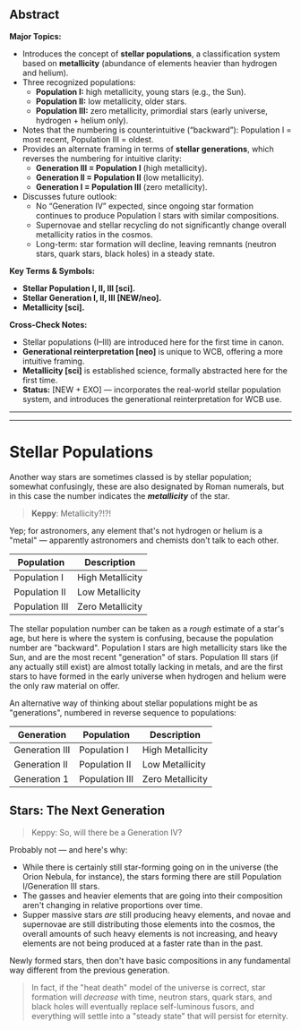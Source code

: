 
## Abstract  
**Major Topics:**  
- Introduces the concept of **stellar populations**, a classification system based on **metallicity** (abundance of elements heavier than hydrogen and helium).  
- Three recognized populations:  
  - **Population I:** high metallicity, young stars (e.g., the Sun).  
  - **Population II:** low metallicity, older stars.  
  - **Population III:** zero metallicity, primordial stars (early universe, hydrogen + helium only).  
- Notes that the numbering is counterintuitive (“backward”): Population I = most recent, Population III = oldest.  
- Provides an alternate framing in terms of **stellar generations**, which reverses the numbering for intuitive clarity:  
  - **Generation III = Population I** (high metallicity).  
  - **Generation II = Population II** (low metallicity).  
  - **Generation I = Population III** (zero metallicity).  
- Discusses future outlook:  
  - No “Generation IV” expected, since ongoing star formation continues to produce Population I stars with similar compositions.  
  - Supernovae and stellar recycling do not significantly change overall metallicity ratios in the cosmos.  
  - Long-term: star formation will decline, leaving remnants (neutron stars, quark stars, black holes) in a steady state.  

**Key Terms & Symbols:**  
- **Stellar Population I, II, III [sci].**  
- **Stellar Generation I, II, III [NEW/neo].**  
- **Metallicity [sci].**  

**Cross-Check Notes:**  
- Stellar populations (I–III) are introduced here for the first time in canon.  
- **Generational reinterpretation [neo]** is unique to WCB, offering a more intuitive framing.  
- **Metallicity [sci]** is established science, formally abstracted here for the first time.  
- **Status:** [NEW + EXO] — incorporates the real-world stellar population system, and introduces the generational reinterpretation for WCB use.  
---
---


# Stellar Populations
Another way stars are sometimes classed is by stellar population; somewhat confusingly, these are also designated by Roman numerals, but in this case the number indicates the ***metallicity*** of the star.

> **Keppy**: Metallicity?!?!

Yep; for astronomers, any element that's not hydrogen or helium is a "metal" — apparently astronomers and chemists don't talk to each other.

| Population     | Description      |
| -------------- | ---------------- |
| Population I   | High Metallicity |
| Population II  | Low Metallicity  |
| Population III | Zero Metallicity |
The stellar population number can be taken as a _rough_ estimate of a star's age, but here is where the system is confusing, because the population number are "backward".  Population I stars are high metallicity stars like the Sun, and are the most recent "generation" of stars.  Population III stars (if any actually still exist) are almost totally lacking in metals, and are the first stars to have formed in the early universe when hydrogen and helium were the only raw material on offer.

An alternative way of thinking about stellar populations might be as "generations", numbered in reverse sequence to populations:

| Generation     | Population     | Description      |
| -------------- | -------------- | ---------------- |
| Generation III | Population I   | High Metallicity |
| Generation II  | Population II  | Low Metallicity  |
| Generation 1   | Population III | Zero Metallicity |
## Stars: The Next Generation

>Keppy: So, will there be a Generation IV?

Probably not — and here's why: 
- While there is certainly still star-forming going on in the universe (the Orion Nebula, for instance), the stars forming there are still Population I/Generation III stars.
- The gasses and heavier elements that are going into their composition aren't changing in relative proportions over time.
- Supper massive stars _are_ still producing heavy elements, and novae and supernovae are still distributing those elements into the cosmos, the overall amounts of such heavy elements is not increasing, and heavy elements are not being produced at a faster rate than in the past.

Newly formed stars, then don't have basic compositions in any fundamental way different from the previous generation.

>In fact, if the "heat death" model of the universe is correct, star formation will _decrease_ with time, neutron stars, quark stars, and black holes will eventually replace self-luminous fusors, and everything will settle into a "steady state" that will persist for eternity.